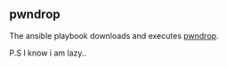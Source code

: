 ## pwndrop

The ansible playbook downloads and executes [pwndrop](https://github.com/kgretzky/pwndrop). 

P.S I know i am lazy..
